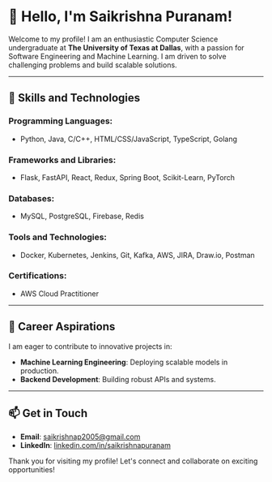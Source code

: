 # 👋 Hello, I'm Saikrishna Puranam!

Welcome to my profile! I am an enthusiastic Computer Science undergraduate at **The University of Texas at Dallas**, with a passion for Software Engineering and Machine Learning. I am driven to solve challenging problems and build scalable solutions.

---

## 🚀 Skills and Technologies

### Programming Languages:
- Python, Java, C/C++, HTML/CSS/JavaScript, TypeScript, Golang

### Frameworks and Libraries:
- Flask, FastAPI, React, Redux, Spring Boot, Scikit-Learn, PyTorch

### Databases:
- MySQL, PostgreSQL, Firebase, Redis

### Tools and Technologies:
- Docker, Kubernetes, Jenkins, Git, Kafka, AWS, JIRA, Draw.io, Postman

### Certifications:
- AWS Cloud Practitioner

---

## 🌟 Career Aspirations

I am eager to contribute to innovative projects in:
- **Machine Learning Engineering**: Deploying scalable models in production.
- **Backend Development**: Building robust APIs and systems.

---

## 📫 Get in Touch
- **Email**: [saikrishnap2005@gmail.com](mailto:saikrishnap2005@gmail.com)
- **LinkedIn**: [linkedin.com/in/saikrishnapuranam](https://linkedin.com/in/saikrishnapuranam)

Thank you for visiting my profile! Let's connect and collaborate on exciting opportunities!
